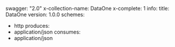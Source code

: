 swagger: "2.0"
x-collection-name: DataOne
x-complete: 1
info:
  title: DataOne
  version: 1.0.0
schemes:
- http
produces:
- application/json
consumes:
- application/json